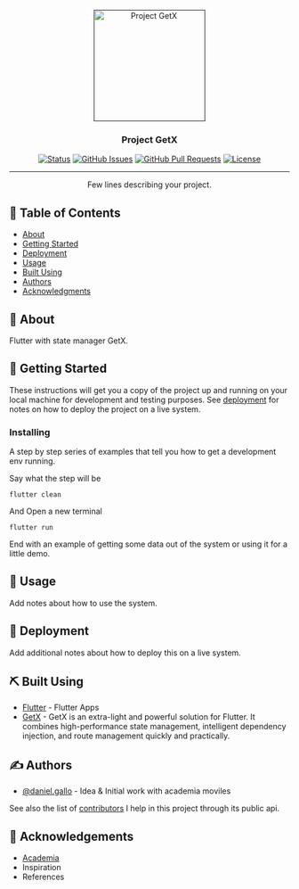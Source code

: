<p align="center">
  <a href="" rel="noopener">
 <img width=200px height=200px src="https://imgur.com/IcGQPXB.jpg" alt="Project GetX"></a>
</p>

<h3 align="center">Project GetX</h3>

<div align="center">

[![Status](https://img.shields.io/badge/status-active-success.svg)]()
[![GitHub Issues](https://img.shields.io/github/issues/kylelobo/The-Documentation-Compendium.svg)](https://github.com/kylelobo/The-Documentation-Compendium/issues)
[![GitHub Pull Requests](https://img.shields.io/github/issues-pr/kylelobo/The-Documentation-Compendium.svg)](https://github.com/kylelobo/The-Documentation-Compendium/pulls)
[![License](https://img.shields.io/badge/license-MIT-blue.svg)](/LICENSE)

</div>

---

<p align="center"> Few lines describing your project.
    <br>
</p>

## 📝 Table of Contents

- [About](#about)
- [Getting Started](#getting_started)
- [Deployment](#deployment)
- [Usage](#usage)
- [Built Using](#built_using)
- [Authors](#authors)
- [Acknowledgments](#acknowledgement)

## 🧐 About <a name = "about"></a>

Flutter with state manager GetX.

## 🏁 Getting Started <a name = "getting_started"></a>

These instructions will get you a copy of the project up and running on your local machine for development and testing purposes. See [deployment](#deployment) for notes on how to deploy the project on a live system.

### Installing

A step by step series of examples that tell you how to get a development env running.

Say what the step will be

```
flutter clean
```

And Open a new terminal

```
flutter run
```

End with an example of getting some data out of the system or using it for a little demo.

## 🎈 Usage <a name="usage"></a>

Add notes about how to use the system.

## 🚀 Deployment <a name = "deployment"></a>

Add additional notes about how to deploy this on a live system.

## ⛏️ Built Using <a name = "built_using"></a>

- [Flutter](https://flutter.dev/docs) - Flutter Apps
- [GetX](https://pub.dev/packages/get) - GetX is an extra-light and powerful solution for Flutter. It combines high-performance state management, intelligent dependency injection, and route management quickly and practically.

## ✍️ Authors <a name = "authors"></a>

- [@daniel.gallo](https://github.com/dany338) - Idea & Initial work with academia moviles

See also the list of [contributors](https://reqres.in/) I help in this project through its public api.

## 🎉 Acknowledgements <a name = "acknowledgement"></a>

- [Academia](https://www.academiamoviles.com/view/index.php)
- Inspiration
- References
